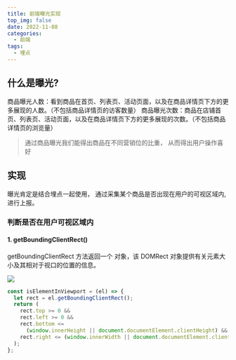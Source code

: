 ```yaml
---
title: 前端曝光实现
top_img: false
date: 2022-11-08
categories:
  - 前端
tags:
  - 埋点
---
```


## 什么是曝光?

商品曝光人数：看到商品在首页、列表页、活动页面，以及在商品详情页下方的更多展现的人数。（不包括商品详情页的访客数量）
商品曝光次数：商品在店铺首页、列表页、活动页面，以及在商品详情页下方的更多展现的次数。（不包括商品详情页的浏览量）

> 通过商品曝光我们能得出商品在不同营销位的比重， 从而得出用户操作喜好

## 实现

曝光肯定是结合埋点一起使用， 通过采集某个商品是否出现在用户的可视区域内, 进行上报。

### 判断是否在用户可视区域内

#### 1. getBoundingClientRect()

getBoundingClientRect 方法返回一个 对象，该 DOMRect 对象提供有关元素大小及其相对于视口的位置的信息。

![](https://developer.mozilla.org/en-US/docs/Web/API/Element/getBoundingClientRect/element-box-diagram.png)

```js
const isElementInViewport = (el) => {
  let rect = el.getBoundingClientRect();
  return (
    rect.top >= 0 &&
    rect.left >= 0 &&
    rect.bottom <=
      (window.innerHeight || document.documentElement.clientHeight) &&
    rect.right <= (window.innerWidth || document.documentElement.clientWidth)
  );
};
```
